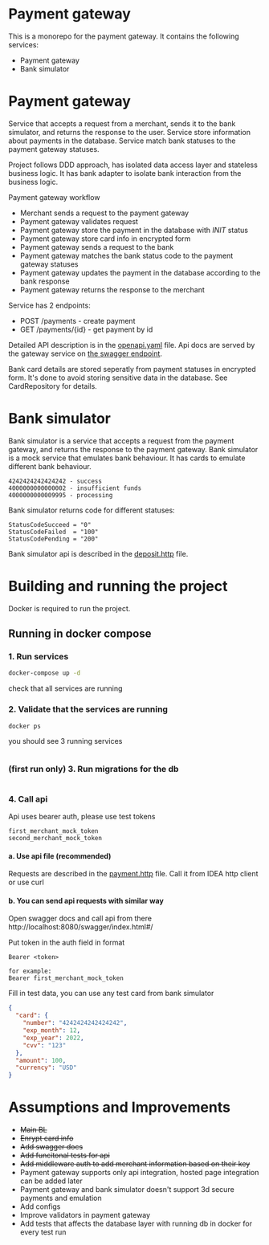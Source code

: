 # Payment gateway

This is a monorepo for the payment gateway. It contains the following services:

* Payment gateway 
* Bank simulator

# Payment gateway

Service that accepts a request from a merchant, sends it to the bank simulator, and returns the response to the user.
Service store information about payments in the database. Service match bank statuses to the payment gateway statuses.

Project follows DDD approach, has isolated data access layer and stateless business logic. It has bank adapter
to isolate bank interaction from the business logic.

Payment gateway workflow
* Merchant sends a request to the payment gateway
* Payment gateway validates request
* Payment gateway store the payment in the database with *INIT* status
* Payment gateway store card info in encrypted form
* Payment gateway sends a request to the bank
* Payment gateway matches the bank status code to the payment gateway statuses
* Payment gateway updates the payment in the database according to the bank response
* Payment gateway returns the response to the merchant


Service has 2 endpoints:


* POST /payments - create payment
* GET /payments/{id} - get payment by id

Detailed API description is in the [openapi.yaml](./payment_gateway/cmd/web_server/docs/swagger.yaml) file.
Api docs are served by the gateway service on [the swagger endpoint](http://localhost:8080/swagger/index.html#/).

Bank card details are stored seperatly from payment statuses in encrypted form. It's done to avoid storing sensitive data in the database.
See CardRepository for details.

# Bank simulator
Bank simulator is a service that accepts a request from the payment gateway, and returns the response to the payment gateway.
Bank simulator is a mock service that emulates bank behaviour.
It has cards to emulate different bank behaviour.


    4242424242424242 - success
    4000000000000002 - insufficient funds
    4000000000009995 - processing

Bank simulator returns code for different statuses:

    StatusCodeSucceed = "0"
	StatusCodeFailed  = "100"
	StatusCodePending = "200"

Bank simulator api is described in the [deposit.http](./bank_simulator/api/deposit.http) file.


# Building and running the project

Docker is required to run the project.

## Running in docker compose

### 1. Run services
```bash
docker-compose up -d
 ```

check that all services are running

### 2. Validate that the services are running

```bash
docker ps
```

you should see 3 running services

```bash

```

### (first run only) 3. Run migrations for the db

```bash

```

### 4. Call api
Api uses bearer auth, please use test tokens
    
    first_merchant_mock_token
    second_merchant_mock_token

#### a. Use api file (recommended)
Requests are described in the [payment.http](./payment_gateway/api/payment.http) file.
Call it from IDEA http client or use curl


#### b. You can send api requests with similar way

Open swagger docs and call api from there
http://localhost:8080/swagger/index.html#/

Put token in the auth field in format
    
    Bearer <token>
    
    for example:
    Bearer first_merchant_mock_token    

Fill in test data, you can use any test card from bank simulator

```json
{
  "card": {
    "number": "4242424242424242",
    "exp_month": 12,
    "exp_year": 2022,
    "cvv": "123"
  },
  "amount": 100,
  "currency": "USD"
}
```




# Assumptions and Improvements


* ~~Main BL~~
* ~~Enrypt card info~~
* ~~Add swagger docs~~
* ~~Add funcitonal tests for api~~
* ~~Add middleware auth to add merchant information based on their key~~
* Payment gateway supports only api integration, hosted page integration can be added later
* Payment gateway and bank simulator doesn't support 3d secure payments and emulation
* Add configs
* Improve validators in payment gateway
* Add tests that affects the database layer with running db in docker for every test run